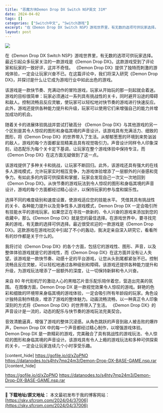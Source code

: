```yaml
---
title: "恶魔方块Demon Drop DX Switch NSP英文 31M"
date: 2024-04-02
tags: []
categories: ["Switch中文", "Switch游戏"]
excerpt: "在《Demon Drop DX Switch NSP》游戏世界里，有无数的选项可供玩家选择。最近引起众多玩家关注的一款游戏是《Demon Drop DX》。这款游戏受到了评论家和玩家的一致好评，这并不奇怪。 《Demon Drop DX》提供了独特而刺激的游戏体验，一定会让玩家兴奋不已。在这篇评论中&hellip;"
layout: post
---
```


<img class="aligncenter lazy entered loaded" src="https://sky.sfcrom.com/wp-content/uploads/2024/03/20240329130444-32172.jpeg" />

在《Demon Drop DX Switch NSP》游戏世界里，有无数的选项可供玩家选择。最近引起众多玩家关注的一款游戏是《Demon Drop DX》。这款游戏受到了评论家和玩家的一致好评，这并不奇怪。 《Demon Drop DX》提供了独特而刺激的游戏体验，一定会让玩家兴奋不已。在这篇评论中，我们将深入研究《Demon Drop DX》，并探讨是什么让它成为游戏行业中如此出色的游戏。

该游戏是一款快节奏、充满动作的冒险游戏，玩家从开始玩的那一刻起就会着迷。游戏的目标很简单：玩家必须通过一系列具有挑战性的关卡，同时避开沿途的障碍和敌人。控制流畅且反应灵敏，使玩家可以轻松地对快节奏的游戏进行快速反应。此外，游戏还提供各种能力提升和升级，玩家可以使用它们来增强自己的能力并增加成功的机会。

随着关卡的进展体验挑战并尝试打破高分
《Demon Drop DX》与其他游戏的另一个区别是其令人惊叹的图形和身临其境的声音设计。该游戏具有充满活力、细致的图形，将《Demon Drop DX》的世界带入了生活。从郁郁葱葱的环境到来势汹汹的敌人，游戏的每个方面都呈现精美且具有视觉吸引力。声音设计同样令人印象深刻，动态配乐为每个关卡定下基调，让玩家在整个游戏体验中保持专注，而《Demon Drop DX》在这方面无疑做到了这一点。

该游戏提供了多种关卡和挑战，让玩家不断回归。此外，该游戏还具有强大的在线多人游戏模式，允许玩家实时相互竞争，为游戏体验增添了一层额外的兴奋感和竞争力。有如此多的内容可供探索和掌握，玩家会发现自己一次又一次地回到《Demon Drop DX》。从快节奏的游戏玩法到令人惊叹的图形和身临其境的声音设计，游戏的每个方面都经过精心设计，以保持玩家的参与度和娱乐性。

选择不同的难度级别和速度设置，使游戏适应您的技能水平。
凭借其具有挑战性的关卡、各种能力提升以及竞争性多人游戏模式，Demon Drop DX 一定会吸引所有技能水平的游戏玩家。如果您正在寻找一款新的、令人兴奋的游戏来添加到您的收藏中，那么《Demon Drop DX》就是您的最佳选择。在游戏世界中，要寻找完美的游戏，有无数的选择可供选择。最近很受欢迎的一款游戏是《Demon Drop DX》。这款游戏在游戏社区中引起了不小的轰动，我决定亲自深入研究它，看看所有的炒作都是关于什么的。

我将讨论《Demon Drop DX》的各个方面，包括它的游戏性、图形、声音，以及整体体验游戏就是它的游戏性，而《Demon Drop DX》在这方面并没有让人失望。该游戏是一款快节奏、动感十足的平台游戏，让您从头到尾都紧张不已。控制流畅且反应灵敏，可以轻松地通过各种级别和障碍。该游戏还提供各种能力提升和升级，为游戏玩法增添了一层额外的深度，让一切保持新鲜和令人兴奋。

来自 80 年代街机厅的激动人心的黑暗芯片音乐配乐陪伴着您，营造出完美的氛围。
在图像方面，Demon Drop DX 是一款视觉效果令人惊叹的游戏。鲜艳的色彩和细致的环境带来身临其境的游戏体验，一定会吸引所有年龄段的玩家。角色设计独特且制作精良，增添了游戏的整体魅力。动画流畅流畅，以一种真正令人印象深刻的方式将《Demon Drop DX》的世界带入了生活。 《Demon Drop DX》的声音设计是一流的，动态的配乐与快节奏的游戏玩法完美契合。

音效清脆逼真，增强了游戏的整体沉浸感。从角色跳跃的声音到敌人被击败的爆炸声，Demon Drop DX 中的每一个声音都经过精心制作，以增强游戏体验。 Demon Drop DX 是一款精彩的游戏，完美融合了具有挑战性的游戏玩法、令人惊叹的图形和身临其境的声音设计。该游戏具有令人上瘾的游戏玩法和多种可供探索的关卡，一定会让玩家连续几个小时享受乐趣。

[content_hide]
https://gofile.io/d/xZpPNO
https://datanodes.to/s4hty7mp24m3/Demon-Drop-DX-BASE-GAME.nsp.rar
[/content_hide]

<!--wechatfans start-->
https://gofile.io/d/xZpPNO
https://datanodes.to/s4hty7mp24m3/Demon-Drop-DX-BASE-GAME.nsp.rar
<!--wechatfans end-->

---
📖 **下载地址/原文地址：** 本文最初发布于我的博客网站：[https://sky.sfcrom.com/2024/04/37006](https://sky.sfcrom.com/2024/04/37006)
